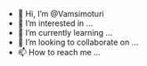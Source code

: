 - 👋 Hi, I’m @Vamsimoturi
- 👀 I’m interested in ...
- 🌱 I’m currently learning ...
- 💞️ I’m looking to collaborate on ...
- 📫 How to reach me ...

<!---
Vamsimoturi/Vamsimoturi is a ✨ special ✨ repository because its `README.md` (this file) appears on your GitHub profile.
You can click the Preview link to take a look at your changes.
--->
